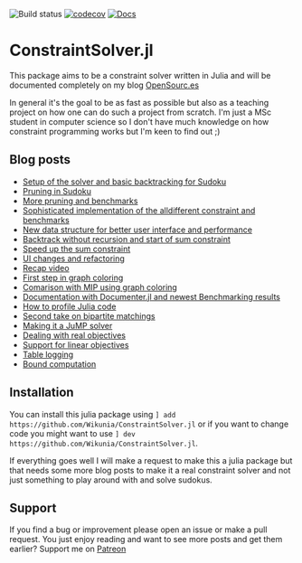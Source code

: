 ![Build status](https://github.com/Wikunia/ConstraintSolver.jl/workflows/Run%20tests/badge.svg) [![codecov](https://codecov.io/gh/Wikunia/ConstraintSolver.jl/branch/master/graph/badge.svg)](https://codecov.io/gh/Wikunia/ConstraintSolver.jl)
[![Docs](https://img.shields.io/badge/docs-latest-blue.svg)](https://wikunia.github.io/ConstraintSolver.jl/dev)

# ConstraintSolver.jl

This package aims to be a constraint solver written in Julia and will be documented completely on my blog [OpenSourc.es](https://opensourc.es/blog/constraint-solver-1)

In general it's the goal to be as fast as possible but also as a teaching project on how one can do such a project from scratch.
I'm just a MSc student in computer science so I don't have much knowledge on how constraint programming works but I'm keen to find out ;)

## Blog posts
- [Setup of the solver and basic backtracking for Sudoku](https://opensourc.es/blog/constraint-solver-1)
- [Pruning in Sudoku](https://opensourc.es/blog/constraint-solver-pruning)
- [More pruning and benchmarks](https://opensourc.es/blog/constraint-solver-pruning-benchmarking)
- [Sophisticated implementation of the alldifferent constraint and benchmarks](https://opensourc.es/blog/constraint-solver-alldifferent)
- [New data structure for better user interface and performance](https://opensourc.es/blog/constraint-solver-data-structure)
- [Backtrack without recursion and start of sum constraint](https://opensourc.es/blog/constraint-solver-backtrack-sum)
- [Speed up the sum constraint](https://opensourc.es/blog/constraint-solver-sum-speed)
- [UI changes and refactoring](https://opensourc.es/blog/constraint-solver-ui-refactor)
- [Recap video](https://opensourc.es/blog/constraint-solver-first-recap)
- [First step in graph coloring](https://opensourc.es/blog/constraint-solver-simple-graph-coloring)
- [Comarison with MIP using graph coloring](https://opensourc.es/blog/constraint-solver-mip-graph-coloring)
- [Documentation with Documenter.jl and newest Benchmarking results](https://opensourc.es/blog/constraint-solver-docs-and-benchmarks)
- [How to profile Julia code](https://opensourc.es/blog/constraint-solver-profiling)
- [Second take on bipartite matchings](https://opensourc.es/blog/constraint-solver-bipartite-matching)
- [Making it a JuMP solver](https://opensourc.es/blog/constraint-solver-jump)
- [Dealing with real objectives](https://opensourc.es/blog/constraint-solver-floats)
- [Support for linear objectives](https://opensourc.es/blog/constraint-solver-linear-objective)
- [Table logging](https://opensourc.es/blog/table-logging)
- [Bound computation](https://opensourc.es/blog/constraint-solver-bounds)

## Installation
You can install this julia package using 
`] add https://github.com/Wikunia/ConstraintSolver.jl` or if you want to change code you might want to use
`] dev https://github.com/Wikunia/ConstraintSolver.jl`.

If everything goes well I will make a request to make this a julia package but that needs some more blog posts to make it a real constraint solver and not just something to play around with and solve sudokus.

## Support
If you find a bug or improvement please open an issue or make a pull request. 
You just enjoy reading and want to see more posts and get them earlier? Support me on [Patreon](https://www.patreon.com/opensources)
